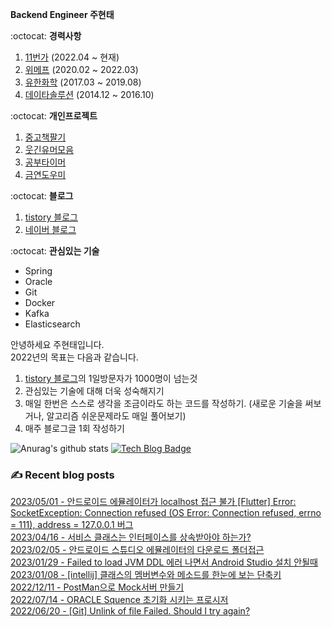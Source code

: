 
**Backend Engineer 주현태**

:octocat: **경력사항**

1. [11번가](https://11st.co.kr/) (2022.04 ~ 현재)  
2. [위메프](http://www.wemakeprice.com) (2020.02 ~ 2022.03)  
3. [유한화학](http://www.yuhanchem.co.kr) (2017.03 ~ 2019.08)  
4. [데이타솔루션](http://www.datasolution.kr/) (2014.12 ~ 2016.10)    

:octocat: **개인프로젝트**

1. [중고책팔기](https://play.google.com/store/apps/details?id=com.copocalypse.bookseller)
2. [웃긴유머모음](https://play.google.com/store/apps/details?id=com.copocalypse.humorcrCrawlingWeb)
3. [공부타이머](https://play.google.com/store/apps/details?id=com.tistory.mythinkwrite.studytimer)
4. [금연도우미](https://play.google.com/store/apps/details?id=com.tistory.honeyinfo7.stopsmoking)

:octocat: **블로그**
1. [tistory 블로그](https://honeyinfo7.tistory.com/)
2. [네이버 블로그](https://blog.naver.com/jabel123)

:octocat: **관심있는 기술**
- Spring
- Oracle
- Git
- Docker
- Kafka
- Elasticsearch

안녕하세요 주현태입니다.   
2022년의 목표는 다음과 같습니다.
1. [tistory 블로그](https://honeyinfo7.tistory.com/)의 1일방문자가 1000명이 넘는것
2. 관심있는 기술에 대해 더욱 성숙해지기
3. 매일 한번은 스스로 생각을 조금이라도 하는 코드를 작성하기. (새로운 기술을 써보거나, 알고리즘 쉬운문제라도 매일 풀어보기)
4. 매주 블로그글 1회 작성하기

![Anurag's github stats](https://github-readme-stats.vercel.app/api?username=jabel123&show_icons=true&theme=radical)
[![Tech Blog Badge](http://img.shields.io/badge/-Tech%20blog-black?style=flat-square&logo=github&link=https://honeyinfo7.tistory.com/)](https://honeyinfo7.tistory.com/)  


### ✍ Recent blog posts 
[2023/05/01 - 안드로이드 에뮬레이터가 localhost 접근 불가 [Flutter] Error: SocketException: Connection refused (OS Error: Connection refused, errno = 111), address = 127.0.0.1 버그](https://honeyinfo7.tistory.com/337) <br/>
[2023/04/16 - 서비스 클래스는 인터페이스를 상속받아야 하는가?](https://honeyinfo7.tistory.com/336) <br/>
[2023/02/05 - 안드로이드 스튜디오 에뮬레이터의 다운로드 폴더접근](https://honeyinfo7.tistory.com/335) <br/>
[2023/01/29 - Failed to load JVM DDL 에러 나면서 Android Studio 설치 안될때](https://honeyinfo7.tistory.com/334) <br/>
[2023/01/08 - [intellij] 클래스의 멤버변수와 메소드를 한눈에 보는 단축키](https://honeyinfo7.tistory.com/333) <br/>
[2022/12/11 - PostMan으로 Mock서버 만들기](https://honeyinfo7.tistory.com/332) <br/>
[2022/07/14 - ORACLE Squence 초기화 시키는 프로시저](https://honeyinfo7.tistory.com/331) <br/>
[2022/06/20 - [Git] Unlink of file Failed. Should I try again?](https://honeyinfo7.tistory.com/330) <br/>
